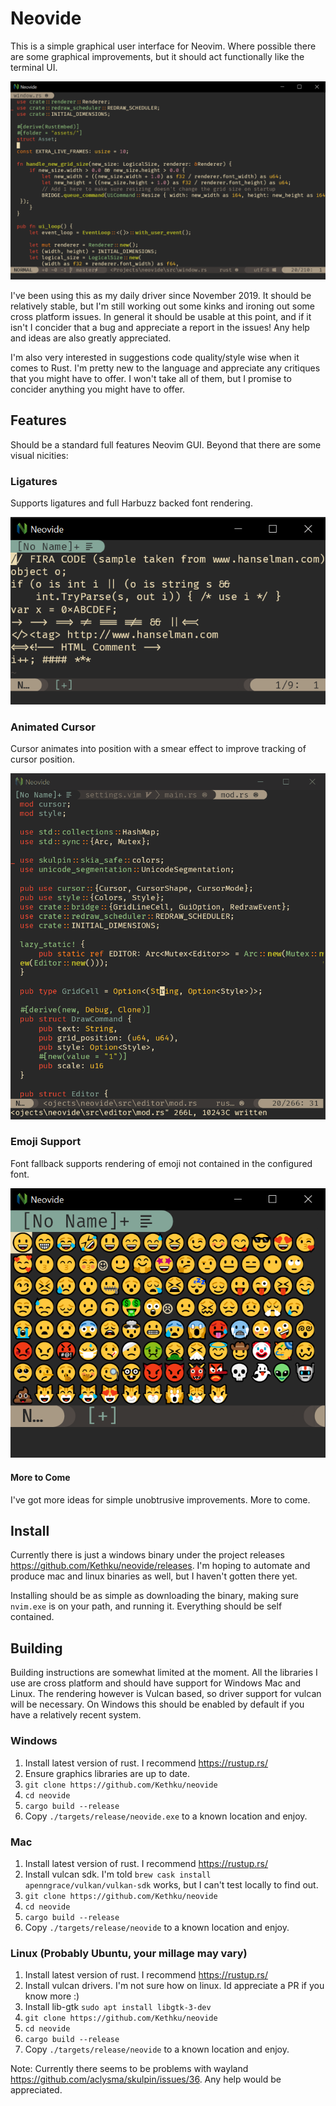 # Neovide
This is a simple graphical user interface for Neovim. Where possible there are some graphical improvements, but it should act
functionally like the terminal UI.

![Basic Screen Cap](./assets/BasicScreenCap.png)

I've been using this as my daily driver since November 2019. It should be relatively stable, but I'm still working out some kinks and ironing out some cross platform issues. In general it should be usable at this point, and if it isn't I concider that a bug and appreciate a report in the issues! Any help and ideas are also greatly appreciated.

I'm also very interested in suggestions code quality/style wise when it comes to Rust. I'm pretty new to the language and appreciate any critiques that you might have to offer. I won't take all of them, but I promise to concider anything you might have to offer.

## Features
Should be a standard full features Neovim GUI. Beyond that there are some visual nicities:

### Ligatures

Supports ligatures and full Harbuzz backed font rendering.

![Ligatures](./assets/Ligatures.png)

### Animated Cursor

Cursor animates into position with a smear effect to improve tracking of cursor position.

![Animated Cursor](./assets/AnimatedCursor.gif)

### Emoji Support

Font fallback supports rendering of emoji not contained in the configured font.

![Emoji](./assets/Emoji.png)

#### More to Come

I've got more ideas for simple unobtrusive improvements. More to come.

## Install

Currently there is just a windows binary under the project releases https://github.com/Kethku/neovide/releases. I'm hoping to automate and produce mac and linux binaries as well, but I haven't gotten there yet.

Installing should be as simple as downloading the binary, making sure `nvim.exe` is on your path, and running it. Everything should be self contained.

## Building

Building instructions are somewhat limited at the moment. All the libraries I use are cross platform and should have
support for Windows Mac and Linux. The rendering however is Vulcan based, so driver support for vulcan will be
necessary. On Windows this should be enabled by default if you have a relatively recent system.

### Windows

1. Install latest version of rust. I recommend https://rustup.rs/
1. Ensure graphics libraries are up to date.
1. `git clone https://github.com/Kethku/neovide`
1. `cd neovide`
1. `cargo build --release`
1. Copy `./targets/release/neovide.exe` to a known location and enjoy.

### Mac

1. Install latest version of rust. I recommend https://rustup.rs/
1. Install vulcan sdk. I'm told `brew cask install apenngrace/vulkan/vulkan-sdk` works, but I can't test locally to find out.
1. `git clone https://github.com/Kethku/neovide`
1. `cd neovide`
1. `cargo build --release`
1. Copy `./targets/release/neovide` to a known location and enjoy.

### Linux (Probably Ubuntu, your millage may vary)

1. Install latest version of rust. I recommend https://rustup.rs/
1. Install vulcan drivers. I'm not sure how on linux. Id appreciate a PR if you know more :)
1. Install lib-gtk `sudo apt install libgtk-3-dev`
1. `git clone https://github.com/Kethku/neovide`
1. `cd neovide`
1. `cargo build --release`
1. Copy `./targets/release/neovide` to a known location and enjoy.

Note: Currently there seems to be problems with wayland https://github.com/aclysma/skulpin/issues/36. Any help would be appreciated.
